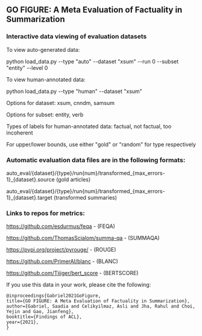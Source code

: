 ## GO FIGURE: A Meta Evaluation of Factuality in Summarization

### Interactive data viewing of evaluation datasets 

To view auto-generated data: 

python load_data.py --type "auto" --dataset "xsum" --run 0 --subset "entity" --level 0 

To view human-annotated data:

python load_data.py --type "human" --dataset "xsum" 

Options for dataset: xsum, cnndm, samsum

Options for subset: entity, verb

Types of labels for human-annotated data: factual, not factual, too incoherent 

For upper/lower bounds, use either "gold" or "random" for type respectively 

### Automatic evaluation data files are in the following formats:

auto_eval/{dataset}/{type}/run{num}/transformed_{max_errors-1}_{dataset}.source (gold articles)

auto_eval/{dataset}/{type}/run{num}/transformed_{max_errors-1}_{dataset}.target (transformed summaries)

### Links to repos for metrics:

https://github.com/esdurmus/feqa - (FEQA)

https://github.com/ThomasScialom/summa-qa - (SUMMAQA)

https://pypi.org/project/pyrouge/ - (ROUGE)

https://github.com/PrimerAI/blanc - (BLANC)

https://github.com/Tiiiger/bert_score - (BERTSCORE)

If you use this data in your work, please cite the following:

```
@inproceedings{Gabriel2021GoFigure,
title={GO FIGURE: A Meta Evaluation of Factuality in Summarization},
author={Gabriel, Saadia and Celikyilmaz, Asli and Jha, Rahul and Choi, Yejin and Gao, Jianfeng},
booktitle={Findings of ACL},
year={2021},
}
```
